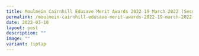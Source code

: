 ```yaml
---
title: Moulmein Cairnhill Edusave Merit Awards 2022 19 March 2022 (Sessions 5)
permalink: /moulmein-cairnhill-edusave-merit-awards-2022-19-march-2022-sessions-5/
date: 2022-03-18
layout: post
description: ""
image: ""
variant: tiptap
---
```

